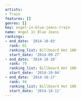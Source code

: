 ```yaml
---
artists:
- Train
features: []
genres: []
key: angel-in-blue-jeans-train
name: Angel In Blue Jeans
rankings:
- end_date: '2014-10-03'
  rank: 91
  ranking_list: Billboard Hot 100
  start_date: '2014-09-27'
- end_date: '2014-10-10'
  rank: 79
  ranking_list: Billboard Hot 100
  start_date: '2014-10-04'
- end_date: '2014-10-17'
  rank: 94
  ranking_list: Billboard Hot 100
  start_date: '2014-10-11'
---
```


